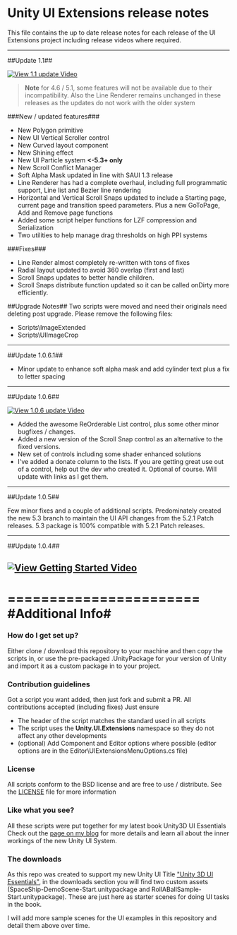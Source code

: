 # Unity UI Extensions release notes #
This file contains the up to date release notes for each release of the UI Extensions project including release videos where required.

----------------
##Update 1.1##

[![View 1.1 update Video](http://img.youtube.com/vi/JuE0ja5DmV4/0.jpg)](https://www.youtube.com/watch?v=JuE0ja5DmV4 "Update 1.1 for the Unity UI Extensions Project")
> **Note** for 4.6 / 5.1, some features will not be available due to their incompatibility.
> Also the Line Renderer remains unchanged in these releases as the updates do not work with the older system

###New / updated features###
* New Polygon primitive
* New UI Vertical Scroller control
* New Curved layout component
* New Shining effect
* New UI Particle system **<-5.3+ only**
* New Scroll Conflict Manager
* Soft Alpha Mask updated in line with SAUI 1.3 release
* Line Renderer has had a complete overhaul, including full programmatic support, Line list and Bezier line rendering
* Horizontal and Vertical Scroll Snaps updated to include a Starting page, current page and transition speed parameters. Plus a new GoToPage, Add and Remove page functions
* Added some script helper functions for LZF compression and Serialization
* Two utilities to help manage drag thresholds on high PPI systems

###Fixes###
* Line Render almost completely re-written with tons of fixes
* Radial layout updated to avoid 360 overlap (first and last)
* Scroll Snaps updates to better handle children.
* Scroll Snaps distribute function updated so it can be called onDirty more efficiently.

##Upgrade Notes##
Two scripts were moved and need their originals need deleting post upgrade.  Please remove the following files:
* Scripts\ImageExtended
* Scripts\UIImageCrop

----------------
##Update 1.0.6.1##

- Minor update to enhance soft alpha mask and add cylinder text plus a fix to letter spacing 

----------------
##Update 1.0.6##

[![View 1.0.6 update Video](http://img.youtube.com/vi/jpyFiRvSmbg/0.jpg)](http://www.youtube.com/watch?v=jpyFiRvSmbg "Update 1.0.6 for the Unity UI Extensions Project")

* Added the awesome ReOrderable List control, plus some other minor bugfixes / changes.
* Added a new version of the Scroll Snap control as an alternative to the fixed versions.
* New set of controls including some shader enhanced solutions
* I've added a donate column to the lists.  If you are getting great use out of a control, help out the dev who created it. Optional of course.  Will update with links as I get them.

----------------
##Update 1.0.5##

Few minor fixes and a couple of additional scripts.  Predominately created the new 5.3 branch to maintain the UI API changes from the 5.2.1 Patch releases.  5.3 package is 100% compatible with 5.2.1 Patch releases.

----------------
##Update 1.0.4##

[![View Getting Started Video](http://img.youtube.com/vi/oF48Qpaq3ls/0.jpg)](http://www.youtube.com/watch?v=oF48Qpaq3ls "Update 1.0.0.4 for the Unity UI Extensions Project")
---



=======================
#Additional Info#
=======================
### How do I get set up? ###
Either clone / download this repository to your machine and then copy the scripts in, or use the pre-packaged .UnityPackage for your version of Unity and import it as a custom package in to your project.

### Contribution guidelines ###
Got a script you want added, then just fork and submit a PR.  All contributions accepted (including fixes)
Just ensure 
* The header of the script matches the standard used in all scripts
* The script uses the **Unity.UI.Extensions** namespace so they do not affect any other developments
* (optional) Add Component and Editor options where possible (editor options are in the Editor\UIExtensionsMenuOptions.cs file)

### License ###
All scripts conform to the BSD license and are free to use / distribute.  See the [LICENSE](https://bitbucket.org/ddreaper/unity-ui-extensions/src/6d03f25b0150994afa97c6a55854d6ae696cad13/LICENSE?at=default) file for more information 

### Like what you see? ###
All these scripts were put together for my latest book Unity3D UI Essentials
Check out the [page on my blog](http://bit.ly/Unity3DUIEssentials) for more details and learn all about the inner workings of the new Unity UI System.

### The downloads ###
As this repo was created to support my new Unity UI Title ["Unity 3D UI Essentials"](http://bit.ly/Unity3DUIEssentials), in the downloads section you will find two custom assets (SpaceShip-DemoScene-Start.unitypackage and RollABallSample-Start.unitypackage).  These are just here as starter scenes for doing UI tasks in the book.

I will add more sample scenes for the UI examples in this repository and detail them above over time.
